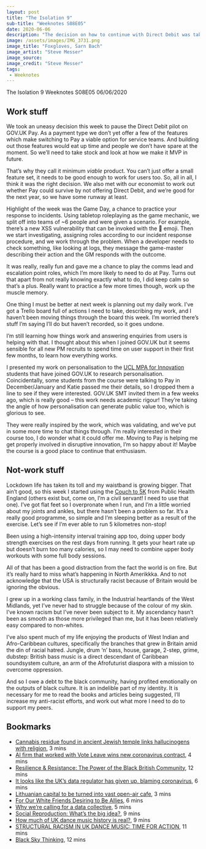 ```yaml
---
layout: post
title: "The Isolation 9"
sub-title: "Weeknotes S08E05"
date: 2020-06-06
description: "The decision on how to continue with Direct Debit was taken, and I chatted to some students in innovation."
image: /assets/images/IMG_3731.png
image_title: "Foxgloves, Sarn Bach"
image_artist: "Steve Messer"
image_source: 
image_credit: "Steve Messer"
tags:
 - Weeknotes
---
```


The Isolation 9
Weeknotes S08E05
06/06/2020

## Work stuff

We took an uneasy decision this week to pause the Direct Debit pilot on GOV.UK Pay. As a payment type we don’t yet offer a few of the features which make switching to Pay a viable option for service teams. And building out those features would eat up time and people we don’t have spare at the moment. So we’ll need to take stock and look at how we make it MVP in future.

That’s why they call it minimum _viable_ product. You can’t just offer a small feature set, it needs to be good enough to work for users too. So, all in all, I think it was the right decision. We also met with our economist to work out whether Pay could survive by not offering Direct Debit, and we’re good for the next year, so we have some runway at least.

Highlight of the week was the Game Day, a chance to practice your response to incidents. Using tabletop roleplaying as the game mechanic, we split off into teams of ~6 people and were given a scenario. For example, there’s a new XSS vulnerability that can be invoked with the 💩 emoji. Then we start investigating, assigning roles according to our incident response procedure, and we work through the problem. When a developer needs to check something, like looking at logs, they message the game-master describing their action and the GM responds with the outcome.

It was really, really fun and gave me a chance to play the comms lead and escalation point roles, which I’m more likely to need to do at Pay. Turns out that apart from not really knowing exactly what to do, I did keep calm so that’s a plus. Really want to practice a few more times though, work up the muscle memory.

One thing I must be better at next week is planning out my daily work. I’ve got a Trello board full of actions I need to take, describing my work, and I haven’t been moving things through the board this week. I’m worried there’s stuff I’m saying I’ll do but haven’t recorded, so it goes undone. 

I’m still learning how things work and answering enquiries from users is helping with that. I thought about this when I joined GOV.UK but it seems sensible for all new PM recruits to spend time on user support in their first few months, to learn how everything works.

I presented my work on personalisation to the [UCL MPA for Innovation](https://www.ucl.ac.uk/bartlett/public-purpose/study/master-public-administration-mpa-innovation-public-policy-and-public-value) students that have joined GOV.UK to research personalisation. Coincidentally, some students from the course were talking to Pay in December/January and Katie passed me their details, so I dropped them a line to see if they were interested. GOV.UK SMT invited them in a few weeks ago, which is really good – this work needs academic rigour! They’re taking the angle of how personalisation can generate public value too, which is glorious to see.

They were really inspired by the work, which was validating, and we’ve put in some more time to chat things through. I’m really interested in their course too, I do wonder what it could offer me. Moving to Pay is helping me get properly involved in disruptive innovation, I’m so happy about it! Maybe the course is a good place to continue that enthusiasm.

## Not-work stuff

Lockdown life has taken its toll and my waistband is growing bigger. That ain’t good, so this week I started using the [Couch to 5K](https://apps.apple.com/gb/app/one-you-couch-to-5k/id1082307672) from Public Health England (others exist but, come on, I’m a civil servant! I need to use that one). I’ve got flat feet so I overpronate when I run, and I’m a little worried about my joints and ankles, but there hasn’t been a problem so far. It’s a really good programme, so simple and I’m sleeping better as a result of the exercise. Let’s see if I’m ever able to run 5 kilometres non-stop!

Been using a high-intensity interval training app too, doing upper body strength exercises on the rest days from running. It gets your heart rate up but doesn’t burn too many calories, so I may need to combine upper body workouts with some full body sessions. 

All of that has been a good distraction from the fact the world is on fire. But it’s really hard to miss what’s happening in North Amerikkka. And to not acknowledge that the USA is structurally racist because of Britain would be ignoring the obvious.

I grew up in a working class family, in the Industrial heartlands of the West Midlands, yet I’ve never had to struggle because of the colour of my skin. I’ve known racism but I’ve never been subject to it. My ascendancy hasn’t been as smooth as those more privileged than me, but it has been relatively easy compared to non-whites.

I’ve also spent much of my life enjoying the products of West Indian and Afro-Caribbean cultures, specifically the branches that grew in Britain amid the din of racial hatred. Jungle, drum ‘n’ bass, house, garage, 2-step, grime, dubstep: British bass music is a direct descendant of Caribbean soundsystem culture, an arm of the Afrofuturist diaspora with a mission to overcome oppression.

And so I owe a debt to the black community, having profited emotionally on the outputs of black culture. It is an indelible part of my identity. It is necessary for me to read the books and articles being suggested, I’ll increase my anti-racist efforts, and work out what more I need to do to support my peers. 

## Bookmarks

- [Cannabis residue found in ancient Jewish temple links hallucinogens with religion](https://www.theguardian.com/world/2020/jun/02/cannabis-residue-found-in-ancient-jewish-temple-links-hallucinogens-with-religion), 3 mins
- [AI firm that worked with Vote Leave wins new coronavirus contract](https://www.theguardian.com/technology/2020/jun/02/ai-firm-that-worked-with-vote-leave-wins-new-coronavirus-contract), 4 mins
- [Resilience & Resistance: The Power of the Black British Community](https://medium.com/@lexmakesthings/resilience-resistance-the-power-of-the-black-british-community-fda1fe8da284), 12 mins
- [It looks like the UK’s data regulator has given up, blaming coronavirus](https://www.wired.co.uk/article/ico-data-protection-coronavirus), 6 mins
- [Lithuanian capital to be turned into vast open-air cafe](https://www.theguardian.com/world/2020/apr/28/lithuanian-capital-to-be-turned-into-vast-open-air-cafe-vilnius), 3 mins
- [For Our White Friends Desiring to Be Allies](https://sojo.net/articles/our-white-friends-desiring-be-allies), 6 mins
- [Why we’re calling for a data collective](https://www.thecatalyst.org.uk/blog/why-were-calling-for-a-data-collective), 5 mins
- [Social Reproduction: What’s the big idea?](https://www.plutobooks.com/blog/social-reproduction-theory-ferguson/), 9 mins
- [How much of UK dance music history is real?](https://djmag.com/longreads/how-much-uk-dance-music-history-real), 9 mins
- [STRUCTURAL RACISM IN UK DANCE MUSIC: TIME FOR ACTION](https://jointhefuture.net/2020/06/04/structural-racism/), 11 mins
- [Black Sky Thinking](https://thequietus.com/articles/28302-housekeeping-faces-review), 12 mins

